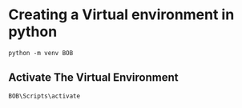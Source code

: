 # Creating a Virtual environment in python
```shell
python -m venv BOB
```
## Activate The Virtual Environment
```shell
BOB\Scripts\activate
```
